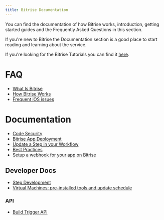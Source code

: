 ```yaml
---
title: Bitrise Documentation
---
```


You can find the documentation of how Bitrise works,
introduction, getting started guides
and the Frequently Asked Questions in this section.

If you're new to Bitrise the Documentation section
is a good place to start reading and learning about the service.

If you're looking for the Bitrise Tutorials you can find
it [here](/tutorials/index.html).

# FAQ

* [What Is Bitrise](/docs/what-is-bitrise.html)
* [How Bitrise Works](/docs/how-bitrise-works.html)
* [Frequent iOS issues](/docs/frequent-ios-issues.html)

# Documentation

* [Code Security](/docs/code-security.html)
* [Bitrise App Deployment](/docs/bitrise-app-deployment.html)
* [Update a Step in your Workflow](/docs/step-update.html)
* [Best Practices](/docs/best-practices.html)
* [Setup a webhook for your app on Bitrise](/docs/setup-webhook.html)

## Developer Docs

* [Step Development](/docs/step-dev.html)
* [Virtual Machines: pre-installed tools and update schedule](/docs/virtual-machine-updates.html)

### API

* [Build Trigger API](/docs/api/build-trigger-api.html)
